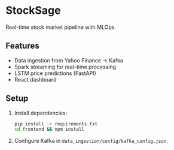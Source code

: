 # StockSage
Real-time stock market pipeline with MLOps.

## Features
- Data ingestion from Yahoo Finance → Kafka
- Spark streaming for real-time processing
- LSTM price predictions (FastAPI)
- React dashboard

## Setup
1. Install dependencies:  
   ```bash
   pip install -r requirements.txt
   cd frontend && npm install
   ```
2. Configure Kafka in `data_ingestion/config/kafka_config.json`.
